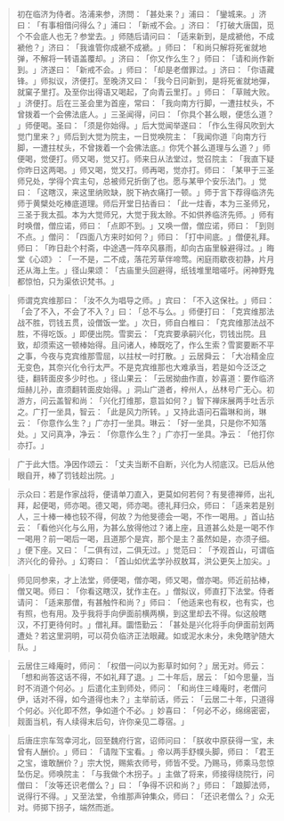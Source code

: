 
> 初在临济为侍者。洛浦来参，济問：​「甚处来？​」浦曰：​「鑾城来。​」济曰：​「有事相借问得么？​」浦曰：​「新戒不会。​」济曰：​「打破大唐国，觅个不会底人也无？参堂去。​」师随后请问曰：​「适来新到，是成褫他，不成褫他？​」济曰：​「我谁管你成褫不成褫。​」师曰：​「和尚只解将死雀就地弹，不解将一转语盖覆却。​」济曰：​「你又作么生？​」师曰：​「请和尚作新到。​」济遂曰：​「新戒不会。​」师曰：​「却是老僧罪过。​」济曰：​「你语藏锋。​」师拟议，济便打。至晚济又曰：​「我今日问新到，是将死雀就地彈，就窠子里打。及至你出得语又喝起，了向青云里打。​」师曰：​「草贼大败。​」济便打。后在三圣会里为首座，常曰：​「我向南方行脚，一遭拄杖头，不曾拨着一个会佛法底人。​」三圣闻得，问曰：​「你具个甚么眼，便恁么道？​」师便喝。圣曰：​「须是你始得。​」后大觉闻举遂曰：​「作么生得风吹到大觉门里来？​」师后到大觉为院主，一日觉唤院主：​「我闻你道『向南方行脚，一遭拄杖头，不曾拨着一个会佛法底。』你凭个甚么道理与么道？​」师便喝，觉便打。师又喝，觉又打。师来日从法堂过，觉召院主：​「我直下疑你昨日这两喝。​」师又喝，觉又打。师再喝，觉亦打。师曰：​「某甲于三圣师兄处，学得个宾主句，总被师兄折倒了也。愿与某甲个安乐法门。​」觉曰：​「这瞎汉，来这里纳败缺，脱下衲衣痛打一顿。​」师于言下荐得临济先师于黄檗处吃棒底道理。师后开堂日拈香曰：​「此一炷香，本为三圣师兄，三圣于我太孤。本为大觉师兄，大觉于我太赊。不如供养临济先师。​」师有时唤僧，僧应诺，师曰：​「点即不到。​」又唤一僧，僧应诺，师曰：​「到则不点。​」僧问：​「四面八方来时如何？​」师曰：​「打中间底。​」僧便礼拜。师曰：​「昨日赴个村斋，中途遇一阵卒风暴雨，却向古庙里躲避得过。​」晦堂《心颂》​：​「一不是，二不成，落花芳草伴啼莺。闲庭雨歇夜初静，片月还从海上生。​」径山果颂：​「古庙里头回避得，纸钱堆里暗嗟吁。闲神野鬼都惊怕，只为渠依识梵书。​」

> 师谓克宾维那曰：​「汝不久为唱导之师。​」宾曰：​「不入这保社。​」师曰：​「会了不入，不会了不入？​」曰：​「总不与么。​」师便打曰：​「克宾维那法战不胜，罚钱五贯，设僧饭一堂。​」次日，师自白椎曰：​「克宾维那法战不胜，不得吃饭。​」即便出院。雪窦云：​「克宾要承嗣兴化，罚钱出院。且致，却须索这一顿棒始得。且问诸人，棒既吃了，作么生索？雪窦要断不平之事，今夜与克宾维那雪屈，以拄杖一时打散。​」云居舜云：​「大冶精金应无变色，其奈兴化令行太严。不是克宾维那也大难承当，若是如今泛泛之徒，翻转面皮多少时也。​」径山果云：​「云居拗曲作直，妙喜道：要作临济烜赫儿孙，直须翻转面皮始得。​」洞山广道者，梓州人，丛林号广无心。初游方，问云盖智和尚：​「兴化打维那，意旨如何？​」智下禅床展两手吐舌示之。广打一坐具，智云：​「此是风力所转。​」又持此语问石霜琳和尚，琳云：​「你意作么生？​」广亦打一坐具。琳云：​「好一坐具，只是你不知落处。​」又问真净，净云：​「你意作么生？​」广亦打一坐具。净云：​「他打你亦打。​」

> 广于此大悟。净因作颂云：​「丈夫当断不自断，兴化为人彻底汉。已后从他眼自开，棒了罚钱趁出院。​」

> 示众曰：若是作家战将，便请单刀直入，更莫如何若何？有旻德禅师，出礼拜，起便喝，师亦喝。德又喝，师亦喝。德礼拜归众，师曰：​「适来若是别人，三十棒一棒也较不得，何故？为他旻德会一喝，不作一喝用。​」首山拈云：​「看他兴化与么用，为甚么放得他过？诸上座，且道甚么处是一喝不作一喝用？前一喝后一喝，且道那个是宾，那个是主？虽然如是，亦须子细。​」便下座。又曰：​「二俱有过，二俱无过。​」觉范曰：​「予观首山，可谓临济兴化的骨孙。​」幻寄曰：​「首山如优孟学孙叔敖耳，洪公更矢上加尖。​」

> 师见同参来，才上法堂，师便喝，僧亦喝，师又喝，僧亦喝。师近前拈棒，僧又喝。师曰：​「你看这瞎汉，犹作主在。​」僧拟议，师直打下法堂。侍者请问：​「适来那僧，有甚触忤和尚？​」师曰：​「他适来也有权，也有实，也有照，也有用。及乎我将手向伊面前横两横，到这里却去不得。似这般瞎汉，不打更待何时。​」僧礼拜。圜悟勤云：​「甚处是兴化将手向伊面前划两遭处？若这里洞明，可以荷负临济正法眼藏。如或泥水未分，未免瞎驴随大队。​」

> 云居住三峰庵时，师问：​「权借一问以为影草时如何？​」居无对。师云：​「想和尚答这话不得，不如礼拜了退。​」二十年后，居云：​「如今思量，当时不消道个何必。​」后遣化主到师处，师问：​「和尚住三峰庵时，老僧问伊，话对不得，如今道得也未？​」主举前话，师云：​「云居二十年，只道得个何必。兴化即不然，争如道个不必。​」妙喜曰：​「何必不必，绵绵密密，觌面当机，有人续得末后句，许你亲见二尊宿。​」

> 后唐庄宗车驾幸河北，回至魏府行宮，诏师问曰：​「朕收中原获得一宝，未曾有人酬价。​」师曰：​「请陛下宝看。​」帝以两手舒幞头脚，师曰：​「君王之宝，谁敢酬价？​」宗大悦，赐紫衣师号，师皆不受。乃赐马，师乘马忽惊坠伤足。师唤院主：​「与我做个木拐子。​」主做了将来，师接得绕院行，问僧曰：​「汝等还识老僧么？​」曰：​「争得不识和尚？​」师曰：​「踉脚法师，说得行不得。​」又至法堂，令维那声钟集众，师曰：​「还识老僧么？​」众无对。师掷下拐子，端然而逝。
